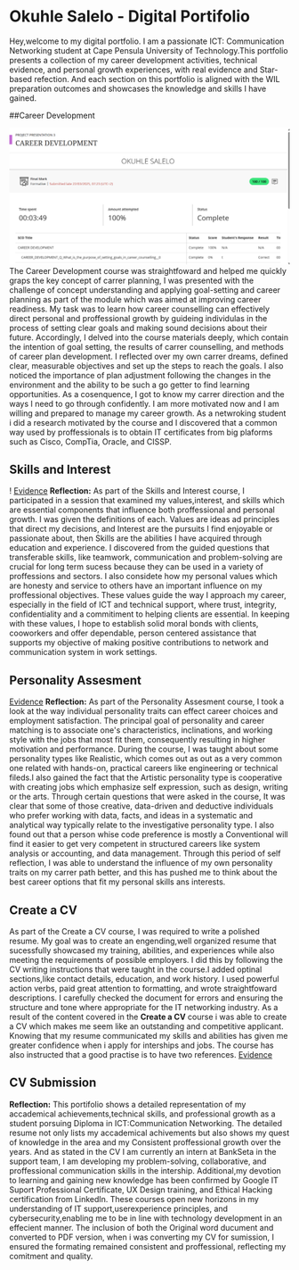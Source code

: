 # Okuhle Salelo - Digital Portifolio
Hey,welcome to my digital portfolio. I am a passionate ICT: Communication Networking student at Cape Pensula University of Technology.This portfolio presents a collection of my career development activities, technical evidence, and personal growth experiences, with real evidence and Star-based refection.  And each section on this portfolio is aligned with the WIL preparation outcomes and showcases the knowledge and skills I have gained.

##Career Development

![Evidence](Career.png)
The Career Development course was straightfoward and helped me quickly graps the key concept of carrer planning, I was presented with the challenge of concept understanding and applying goal-setting and career planning as part of the module which was aimed at improving career readiness. My task was to learn how career counselling can effectively direct personal and proffessional growth by guideing individulas in the process of setting clear goals and making sound decisions about their future. Accordingly, I delved into the course materials deeply,  which contain the intention of goal setting, the results of carrer counselling, and methods of career plan development. I reflected over my own carrer dreams, defined clear, measurable objectives and set up the steps to reach the goals. I also noticed the importance of plan adjustment following the changes in the environment and the ability to be such a go getter to find learning opportunities. As a cosenquence, I got to know my carrer direction and the ways I need to go through confidently. I am more motivated now and I am willing and prepared to manage my career growth. As a netwroking student i did a research motivated by the course and I discovered that a common way used by proffessionals is to obtain IT certificates from big plaforms such as Cisco, CompTia, Oracle, and CISSP.

## Skills and Interest 

! [Evidence](Skill.png)
**Reflection:** As part of the Skills and Interest course, I participated in a session that examined my values,interest, and skills which are essential components that influence both proffessional and personal growth. I was given the definitions of each. Values are ideas ad principles that direct my decisions, and Interest are the pursuits I find enjoyable or passionate about, then Skills are the abilities I have acquired through education and experience. I discovered from the guided questions that transferable skills, like teamwork, communication and problem-solving are crucial for long term sucess because they can be used in a variety of proffessions and sectors. I also considete how my personal values which are honesty and service to others have an important influence on my proffessional objectives. These values guide the way I approach my career, especially in the field of ICT and technical support, where trust, integrity, confidentiality and a commitiment to helping clients are essential. In keeping with these values, I hope to establish solid moral bonds with clients, cooworkers and offer dependable, person centered assistance that supports my objective of making positive contributions to network and communication system in work settings.

## Personality Assesment
[Evidence](P)
**Reflection:** As part of the Personality Assesment course, I took a look at the way individual personality traits can effect career choices and employment satisfaction. The principal goal of personality and career  matching is to associate  one's characteristics, inclinations, and working style with the jobs that most fit them, consequently resulting in higher motivation and performance. During the course, I was taught  about some personality types like Realistic, which comes out as out as a very common one related with hands-on, practical careers like engineering or technical fileds.I also gained the fact that the Artistic personality type is cooperative with creating jobs which emphasize self expression, such as design, writing or the arts. Through certain questions that were asked in the course, It was clear that some of those creative, data-driven and deductive individuals who prefer working with data, facts, and ideas in a systematic and analytical way typically relate to the investigative personality type. I also found out that a person whise code preference is mostly a Conventional will find it easier to get very competent in structured careers like system analysis or accounting, and data management. Through this period of self reflection, I was able to understand the influence of my own personality traits on my carrer path better, and this has pushed me to think about the best career options that fit my personal skills ans interests.

## Create a CV

As part of the Create a CV course, I was required to write a polished resume. My goal was to create an engending,well organized resume that sucessfully showcased my training, abilities, and experiences while also meeting the requirements of possible employers. I did this by following the CV writing instructions that were taught in the course.I added optinal sections,like contact details, education, and work history. I used powerful action verbs, paid great attention to formatting, and wrote straightfoward descriptions. I carefully checked the document for errors and ensuring the structure and tone where appropriate for the IT networking industry. As a result of the content covered in the **Create a CV** course i was able to create a CV which makes me seem like an outstanding and competitive applicant. Knowing that my resume communicated my skills and abilities has given me greater confidence when i apply for interships and jobs. The course has also instructed that a good practise is to have two references.
[Evidence](Create.png)

## CV Submission
**Reflection:** This portifolio shows a detailed representation of my accademical achievements,technical skills, and professional growth as a student porsuing Diploma in ICT:Communication Networking. The detailed resume not only lists my accademical achivements but also shows my quest of knowledge in the area and my Consistent proffessional growth over the years.
And as stated in the CV I am currently an intern at BankSeta in the support team, I am developing my problem-solving, collaborative, and proffessional communication skills in the intership.
Additional,my devotion to learning and gaining new knowledge has been confirmed by Google IT Suport Professional Certificate, UX Design training, and Ethical Hacking certification from LinkedIn. These courses open new horizons in my understanding of IT support,userexperience principles, and cybersecurity,enabling me to be in line with technology development in an effecient manner.
The inclusion of both the Original word ducument and converted to PDF version, when i was converting my CV for sumission, I ensured the formating remained consistent and proffessional, reflecting my comitment and quality.

